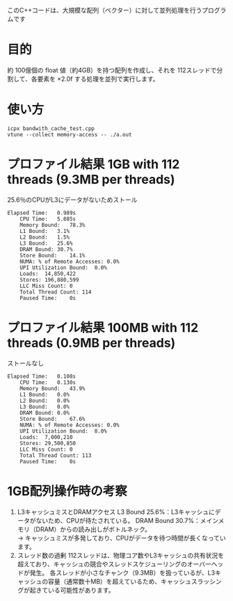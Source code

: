 このC++コードは、大規模な配列（ベクター）に対して並列処理を行うプログラムです

# 目的
約 100億個の float 値（約4GB）を持つ配列を作成し、それを 112スレッドで分割して、各要素を ×2.0f する処理を並列で実行します。

# 使い方
```
icpx bandwith_cache_test.cpp
vtune --collect memory-access -- ./a.out
```

# プロファイル結果 1GB with 112 threads (9.3MB per threads)
25.6％のCPUがL3にデータがないためストール

```
Elapsed Time:	0.989s
    CPU Time:	5.885s
    Memory Bound:	78.3%
    L1 Bound:	3.1%
    L2 Bound:	1.5%
    L3 Bound:	25.6%
    DRAM Bound:	30.7%
    Store Bound:	14.1%
    NUMA: % of Remote Accesses:	0.0%
    UPI Utilization Bound:	0.0%
    Loads:	14,850,422
    Stores:	196,880,599
    LLC Miss Count:	0
    Total Thread Count:	114
    Paused Time:	0s
```


# プロファイル結果 100MB with 112 threads (0.9MB per threads)
ストールなし
```
Elapsed Time:	0.108s
    CPU Time:	0.130s
    Memory Bound:	43.9%
    L1 Bound:	0.0%
    L2 Bound:	0.0%
    L3 Bound:	0.0%
    DRAM Bound:	0.0%
    Store Bound:	67.6%
    NUMA: % of Remote Accesses:	0.0%
    UPI Utilization Bound:	0.0%
    Loads:	7,000,210
    Stores:	29,500,850
    LLC Miss Count:	0
    Total Thread Count:	113
    Paused Time:	0s
```

# 1GB配列操作時の考察
1. L3キャッシュミスとDRAMアクセス
L3 Bound 25.6%：L3キャッシュにデータがないため、CPUが待たされている。
DRAM Bound 30.7%：メインメモリ（DRAM）からの読み出しがボトルネック。    
→ キャッシュミスが多発しており、CPUがデータを待つ時間が長くなっています。
2. スレッド数の過剰
112スレッドは、物理コア数やL3キャッシュの共有状況を超えており、キャッシュの競合やスレッドスケジューリングのオーバーヘッドが発生。
各スレッドが小さなチャンク（9.3MB）を扱っているが、L3キャッシュの容量（通常数十MB）を超えているため、キャッシュスラッシングが起きている可能性があります。



